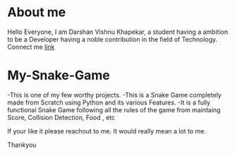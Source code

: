 # About me
Hello Everyone,
I am Darshan Vishnu Khapekar, a student having a ambition to be a Developer having a noble contribution in the field of Technology.
Connect me [link](https://www.instagram.com/darshan.1137/)

# My-Snake-Game
-This is one of my few worthy projects. 
-This is a Snake Game completely made from Scratch using Python and its various Features.
-It is a fully functional Snake Game following all the rules of the game from maintaing Score, Collision Detection, Food , etc

If your like it please reachout to me. It would really mean a lot to me.

Thankyou
